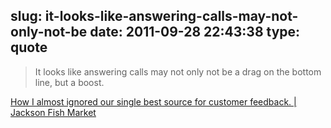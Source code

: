 slug: it-looks-like-answering-calls-may-not-only-not-be
date: 2011-09-28 22:43:38
type: quote
---

> It looks like answering calls may not only not be a drag on the bottom line, but a boost.

[How I almost ignored our single best source for customer feedback. | Jackson Fish Market](http://www.jacksonfish.com/blog/2010/06/03/how-i-almost-ignored-our-single-best-source-for-customer-feedback/)
